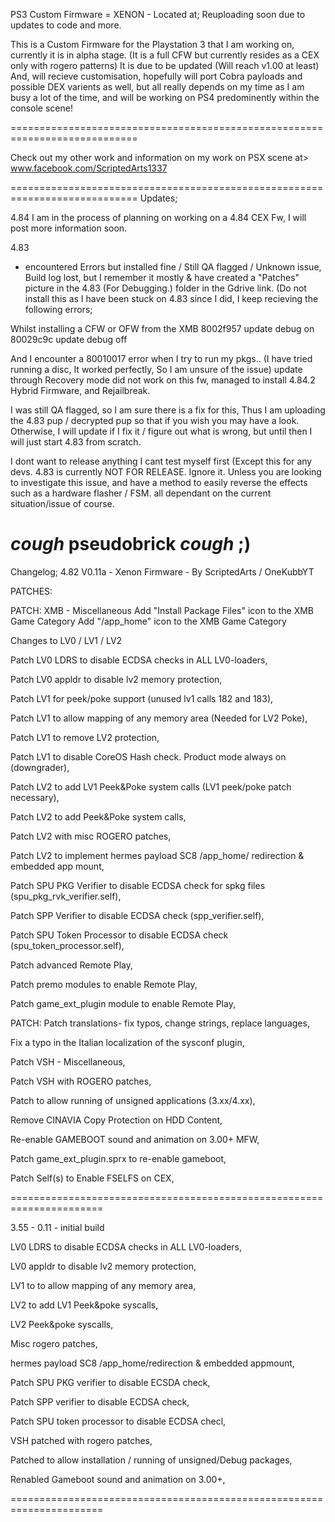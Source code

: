 
PS3 Custom Firmware = XENON - 
Located at; Reuploading soon due to updates to code and more.

This is a Custom Firmware for the Playstation 3 
that I am working on,
currently it is in alpha stage. 
(It is a full CFW but currently resides as a CEX only with rogero patterns)
It is due to be updated
(Will reach v1.00 at least) And, will recieve customisation,
hopefully will port Cobra payloads and possible DEX varients as well,
but all really depends on my time as I am busy a lot of the time,
and will be working on PS4 predominently within the console scene!

============================================================================

Check out my other work and information
on my work on PSX scene at> www.facebook.com/ScriptedArts1337

============================================================================
Updates; 

4.84
I am in the process of planning on working on a 4.84 CEX Fw, I will post more information soon.

4.83 
- encountered Errors but installed fine / Still QA flagged /
Unknown issue, Build log lost,
but I remember it mostly &
have created a "Patches" picture in the 4.83 (For Debugging.)
folder in the Gdrive link. 
(Do not install this as I have been stuck on 4.83 since I did, 
I keep recieving the following errors;

Whilst installing a CFW or OFW from the XMB
8002f957 update debug on
80029c9c update debug off

And I encounter a 80010017 error when I try to run my pkgs..
(I have tried running a disc, It worked perfectly, So I am unsure of the issue)
update through Recovery mode did not work on this fw, managed to install 4.84.2 Hybrid Firmware, 
and Rejailbreak.

I was still QA flagged, so I am 
sure there is a fix for this, Thus I am uploading the 4.83 pup / decrypted 
pup so that if you wish you may have a look.
Otherwise, I will update if I fix it / figure out what is wrong, but until then
I will just start 4.83 from scratch.

I dont want to release anything I cant test myself first 
(Except this for any devs. 4.83 is currently NOT FOR RELEASE.
Ignore it. Unless you are looking to investigate this issue, and have a method
to easily reverse the effects such as a hardware flasher / FSM.
all dependant on the current situation/issue of course. 

*cough* pseudobrick *cough* ;)
============================================================================
Changelog; 
4.82 V0.11a - Xenon Firmware - By ScriptedArts / OneKubbYT

PATCHES:

PATCH: XMB - Miscellaneous
Add "Install Package Files" icon to the XMB Game Category
Add "/app_home" icon to the XMB Game Category

Changes to LV0 / LV1 / LV2	

Patch LV0 LDRS to disable ECDSA checks in ALL LV0-loaders,

Patch LV0 appldr to disable lv2 memory protection,

Patch LV1 for peek/poke support (unused lv1 calls 182 and 183),

Patch LV1 to allow mapping of any memory area (Needed for LV2 Poke),

Patch LV1 to remove LV2 protection,

Patch LV1 to disable CoreOS Hash check. Product mode always on (downgrader),

Patch LV2 to add LV1 Peek&Poke system calls (LV1 peek/poke patch necessary),

Patch LV2 to add Peek&Poke system calls,

Patch LV2 with misc ROGERO patches,

Patch LV2 to implement hermes payload SC8 /app_home/ redirection & embedded app mount,

Patch SPU PKG Verifier to disable ECDSA check for spkg files (spu_pkg_rvk_verifier.self),

Patch SPP Verifier to disable ECDSA check (spp_verifier.self),

Patch SPU Token Processor to disable ECDSA check (spu_token_processor.self),

Patch advanced Remote Play,

  Patch premo modules to enable Remote Play,
  
  Patch game_ext_plugin module to enable Remote Play,

PATCH: Patch translations- fix typos, change strings, replace languages,

  Fix a typo in the Italian localization of the sysconf plugin,

Patch VSH - Miscellaneous,

Patch VSH with ROGERO patches,

Patch to allow running of unsigned applications (3.xx/4.xx),

Remove CINAVIA Copy Protection on HDD Content,

Re-enable GAMEBOOT sound and animation on 3.00+ MFW,

  Patch game_ext_plugin.sprx to re-enable gameboot,
  
Patch Self(s) to Enable FSELFS on CEX,

======================================================================

3.55 - 0.11 - initial build

LV0 LDRS to disable ECDSA checks in ALL LV0-loaders, 

LV0 appldr to disable lv2 memory protection,

LV1 to to allow mapping of any memory area,

LV2 to add LV1 Peek&poke syscalls,

LV2 Peek&poke syscalls,

Misc rogero patches,

hermes payload SC8 /app_home/redirection & embedded appmount,

Patch SPU PKG verifier to disable ECSDA check,

Patch SPP verifier to disable ECDSA check,

Patch SPU token processor to disable ECDSA checl,

VSH patched with rogero patches,

Patched to allow installation / running of unsigned/Debug packages,

Renabled Gameboot sound and animation on 3.00+,

======================================================================

